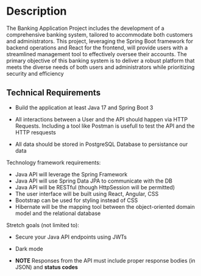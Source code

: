 # Description

The Banking Application Project includes the development of a comprehensive banking system, tailored to accommodate both customers and administrators. This project, leveraging the Spring Boot framework for backend operations and React for the frontend, will provide users with a streamlined management tool to effectively oversee their accounts. The primary objective of this banking system is to deliver a robust platform that meets the diverse needs of both users and administrators while prioritizing security and efficiency

## Technical Requirements
- Build the application at least Java 17 and Spring Boot 3

- All interactions between a User and the API should happen via HTTP Requests. Including a tool like Postman is usefull to test the API and the HTTP resquests

- All data should be stored in PostgreSQL Database to persistance our data

Technology framework requirements: 
- Java API will leverage the Spring Framework 
- Java API will use Spring Data JPA to communicate with the DB
- Java API will be RESTful (though HttpSession will be permitted)
- The user interface will be built using React, Angular, CSS
- Bootstrap can be used for styling instead of CSS
- Hibernate will be the mapping tool between the object-oriented domain model and the relational database

 
Stretch goals (not limited to):
- Secure your Java API endpoints using JWTs
- Dark mode

- **NOTE** Responses from the API must include proper response bodies (in JSON) and **status codes**

